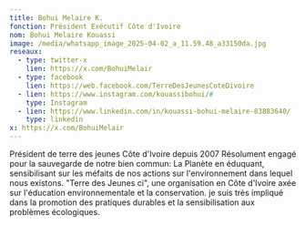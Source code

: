 ```yaml
---
title: Bohui Melaire K.
fonction: Président Exécutif Côte d'Ivoire
nom: Bohui Melaire Kouassi
image: /media/whatsapp_image_2025-04-02_a_11.59.48_a33150da.jpg
reseaux:
  - type: twitter-x
    lien: https://x.com/BohuiMelair
  - type: facebook
    lien: https://web.facebook.com/TerreDesJeunesCoteDivoire
  - lien: https://www.instagram.com/kouassibohui/#
    type: Instagram
  - lien: https://www.linkedin.com/in/kouassi-bohui-melaire-83883640/
    type: linkedin
x: https://x.com/BohuiMelair
---
```

Président de terre des jeunes Côte d'Ivoire depuis 2007
Résolument engagé pour la sauvegarde de notre bien commun: La Planète en éduquant, sensibilisant sur les méfaits de nos actions sur l'environnement dans lequel nous existons.
"Terre des Jeunes ci", une organisation en Côte d'Ivoire axée sur l'éducation environnementale et la conservation. je suis très impliqué dans la promotion des pratiques durables et la sensibilisation aux problèmes écologiques.
